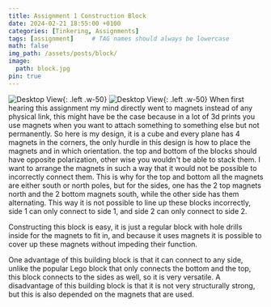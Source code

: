 ```yaml
---
title: Assignment 1 Construction Block 
date: 2024-02-21 18:55:00 +0100
categories: [Tinkering, Assignments]
tags: [assignment]     # TAG names should always be lowercase
math: false
img_path: /assets/posts/block/
image:
  path: block.jpg
pin: true
---
```


![Desktop View](magnets.jpg){: .left .w-50}
![Desktop View](face.jpg){: .left .w-50}
When first hearing this assignment my mind directly went to magnets instead of any physical link, 
this might have be the case because in a lot of 3d prints you use magnets when you want to attach something to something else but not permanently. 
So here is my design, it is a cube and every plane has 4 magnets in the corners, 
the only hurdle in this design is how to place the magnets and in which orientation.
the top and bottom of the blocks should have opposite polarization,
other wise you wouldn't be able to stack them.
I want to arrange the magnets in such a way that it would not be possible to incorrectly connect them.
This is why for the top and bottom all the magnets are either south or north poles,
but for the sides, one has the 2 top magnets north and the 2 bottom magnets south, while the other side has them alternating.
This way it is not possible to line up these blocks incorrectly, side 1 can only connect to side 1, and side 2 can only connect to side 2.

Constructing this block is easy, it is just a regular block with hole drills inside for the magnets to fit in, 
and because it uses magnets it is possible to cover up these magnets without impeding their function.

One advantage of this building block is that it can connect to any side, unlike the popular Lego block that only connects the bottom and the top, this block connects to the sides as well, so it is very versatile.
A disadvantage of this building block is that it is not very structurally strong, but this is also depended on the magnets that are used.

